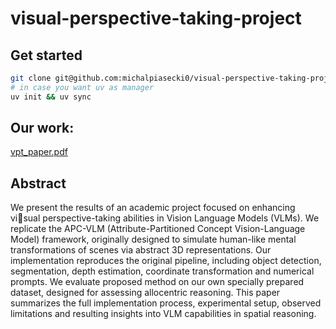 # visual-perspective-taking-project

## Get started
```bash
git clone git@github.com:michalpiasecki0/visual-perspective-taking-project.git && cd visual-perspective-taking-project`
# in case you want uv as manager
uv init && uv sync
```

## Our work:
[vpt_paper.pdf](vpt_our_research_paper.pdf)

## Abstract 
We present the results of an academic project focused on enhancing visual perspective-taking abilities in Vision Language Models (VLMs). We replicate the APC-VLM (Attribute-Partitioned
Concept Vision-Language Model) framework, originally designed to simulate
human-like mental transformations of
scenes via abstract 3D representations.
Our implementation reproduces the original pipeline, including object detection, segmentation, depth estimation, coordinate transformation and numerical
prompts. We evaluate proposed method
on our own specially prepared dataset,
designed for assessing allocentric reasoning. This paper summarizes the full implementation process, experimental setup,
observed limitations and resulting insights
into VLM capabilities in spatial reasoning.

